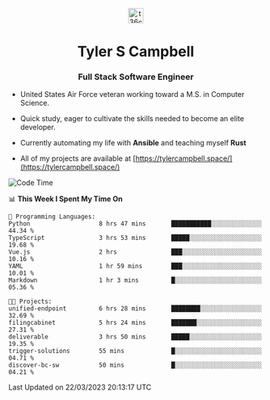 <p align="center">
<a href="https://www.linkedin.com/in/t36campbell" target="blank"><img align="center" src="https://ik.imagekit.io/t36campbell/Portfolio/linkedin.png.original_m8bbGgPh6.png" alt="t36campbell" height="30" width="30" /></a>
</p>
<h1 align="center">Tyler S Campbell</h1>
<h3 align="center">Full Stack Software Engineer</h3>

* United States Air Force veteran working toward a M.S. in Computer Science.

* Quick study, eager to cultivate the skills needed to become an elite developer.

* Currently automating my life with **Ansible** and teaching myself **Rust**

* All of my projects are available at [https://tylercampbell.space/](https://tylercampbell.space/)

<!--START_SECTION:waka-->
![Code Time](http://img.shields.io/badge/Code%20Time-2%2C298%20hrs%2040%20mins-blue)

📊 **This Week I Spent My Time On** 

```text
💬 Programming Languages: 
Python                   8 hrs 47 mins       ███████████░░░░░░░░░░░░░░   44.34 % 
TypeScript               3 hrs 53 mins       █████░░░░░░░░░░░░░░░░░░░░   19.68 % 
Vue.js                   2 hrs               ███░░░░░░░░░░░░░░░░░░░░░░   10.16 % 
YAML                     1 hr 59 mins        ███░░░░░░░░░░░░░░░░░░░░░░   10.01 % 
Markdown                 1 hr 3 mins         █░░░░░░░░░░░░░░░░░░░░░░░░   05.36 % 

🐱‍💻 Projects: 
unified-endpoint         6 hrs 28 mins       ████████░░░░░░░░░░░░░░░░░   32.69 % 
filingcabinet            5 hrs 24 mins       ███████░░░░░░░░░░░░░░░░░░   27.31 % 
deliverable              3 hrs 50 mins       █████░░░░░░░░░░░░░░░░░░░░   19.35 % 
trigger-solutions        55 mins             █░░░░░░░░░░░░░░░░░░░░░░░░   04.71 % 
discover-bc-sw           50 mins             █░░░░░░░░░░░░░░░░░░░░░░░░   04.21 % 
```


 Last Updated on 22/03/2023 20:13:17 UTC
<!--END_SECTION:waka-->
